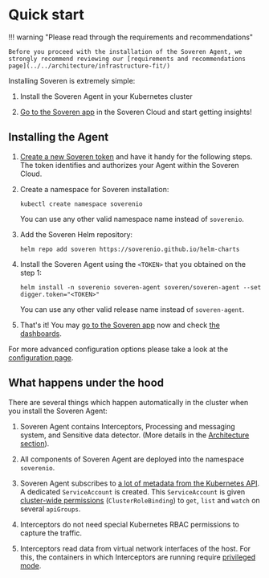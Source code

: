 # Quick start

!!! warning "Please read through the requirements and recommendations"

    Before you proceed with the installation of the Soveren Agent, we strongly recommend reviewing our [requirements and recommendations page](../../architecture/infrastructure-fit/)

Installing Soveren is extremely simple:

1. Install the Soveren Agent in your Kubernetes cluster

2. [Go to the Soveren app](https://app.soveren.io/) in the Soveren Cloud and start getting insights!


## Installing the Agent

1. [Create a new Soveren token](../../administration/managing-agents#create-an-agent) and have it handy for the following steps. The token identifies and authorizes your Agent within the Soveren Cloud.
 

2. Create a namespace for Soveren installation:
    ```shell
    kubectl create namespace soverenio
    ```
   You can use any other valid namespace name instead of `soverenio`.


4. Add the Soveren Helm repository:
    ```shell
    helm repo add soveren https://soverenio.github.io/helm-charts
    ```

5. Install the Soveren Agent using the `<TOKEN>` that you obtained on the step 1:
    ```shell
    helm install -n soverenio soveren-agent soveren/soveren-agent --set digger.token="<TOKEN>"
    ```
   You can use any other valid release name instead of `soveren-agent`.


7. That's it! You may [go to the Soveren app](https://app.soveren.io/) now and check [the dashboards](../../user-guide/overview/).

For more advanced configuration options please take a look at the [configuration page](../../administration/configuring-agent/).

## What happens under the hood

There are several things which happen automatically in the cluster when you install the Soveren Agent:

1. Soveren Agent contains Interceptors, Processing and messaging system, and Sensitive data detector. (More details in the [Architecture section](../../architecture/overview/#soveren-agent)).

2. All components of Soveren Agent are deployed into the namespace `soverenio`. 

3. Soveren Agent subscribes to [a lot of metadata from the Kubernetes API](../../architecture/k8s-metadata/). A dedicated `ServiceAccount` is created. This `ServiceAccount` is given [cluster-wide permissions](https://github.com/soverenio/helm-charts/blob/master/charts/soveren-agent/templates/digger-rbac.yaml) (`ClusterRoleBinding`) to `get`, `list` and `watch` on several `apiGroups`.

4. Interceptors do not need special Kubernetes RBAC permissions to capture the traffic.

5. Interceptors read data from virtual network interfaces of the host. For this, the containers in which Interceptors are running require [privileged mode](../../administration/securing-agent/#components-that-do-traffic-interception).
